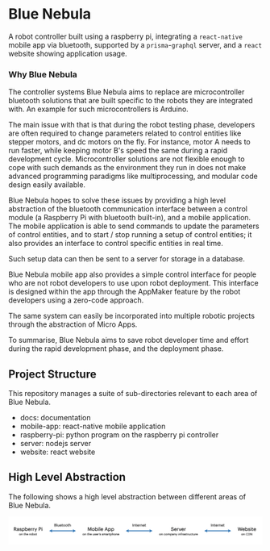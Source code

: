 # Blue Nebula
A robot controller built using a raspberry pi, integrating a `react-native` mobile app via bluetooth, supported by a `prisma`-`graphql` server, and a `react` website showing application usage.

### Why Blue Nebula
The controller systems Blue Nebula aims to replace are microcontroller bluetooth solutions that are built specific to the robots they are integrated with. An example for such microcontrollers is Arduino.

The main issue with that is that during the robot testing phase, developers are often required to change parameters related to control entities like stepper motors, and dc motors on the fly. For instance, motor A needs to run faster, while keeping motor B's speed the same during a rapid development cycle. Microcontroller solutions are not flexible enough to cope with such demands as the environment they run in does not make advanced programming paradigms like multiprocessing, and modular code design easily available.

Blue Nebula hopes to solve these issues by providing a high level abstraction of the bluetooth communication interface between a control module (a Raspberry Pi with bluetooth built-in), and a mobile application. The mobile application is able to send commands to update the parameters of control entities, and to start / stop running a setup of control entities; it also provides an interface to control specific entities in real time.

Such setup data can then be sent to a server for storage in a database.

Blue Nebula mobile app also provides a simple control interface for people who are not robot developers to use upon robot deployment. This interface is designed within the app through the AppMaker feature by the robot developers using a zero-code approach.

The same system can easily be incorporated into multiple robotic projects through the abstraction of Micro Apps.

To summarise, Blue Nebula aims to save robot developer time and effort during the rapid development phase, and the deployment phase.

## Project Structure

This repository manages a suite of sub-directories relevant to each area of Blue Nebula.
- docs: documentation
- mobile-app: react-native mobile application
- raspberry-pi: python program on the raspberry pi controller
- server: nodejs server
- website: react website

## High Level Abstraction
The following shows a high level abstraction between different areas of Blue Nebula.

![Image of Yaktocat](docs/module-relations.png)
